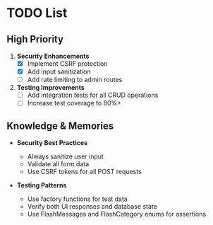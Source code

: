 # TODO List

## High Priority
1. **Security Enhancements**
   - [x] Implement CSRF protection
   - [x] Add input sanitization
   - [ ] Add rate limiting to admin routes

2. **Testing Improvements**
   - [ ] Add integration tests for all CRUD operations
   - [ ] Increase test coverage to 80%+

## Knowledge & Memories
- **Security Best Practices**
  * Always sanitize user input
  * Validate all form data
  * Use CSRF tokens for all POST requests

- **Testing Patterns**
  * Use factory functions for test data
  * Verify both UI responses and database state
  * Use FlashMessages and FlashCategory enums for assertions


